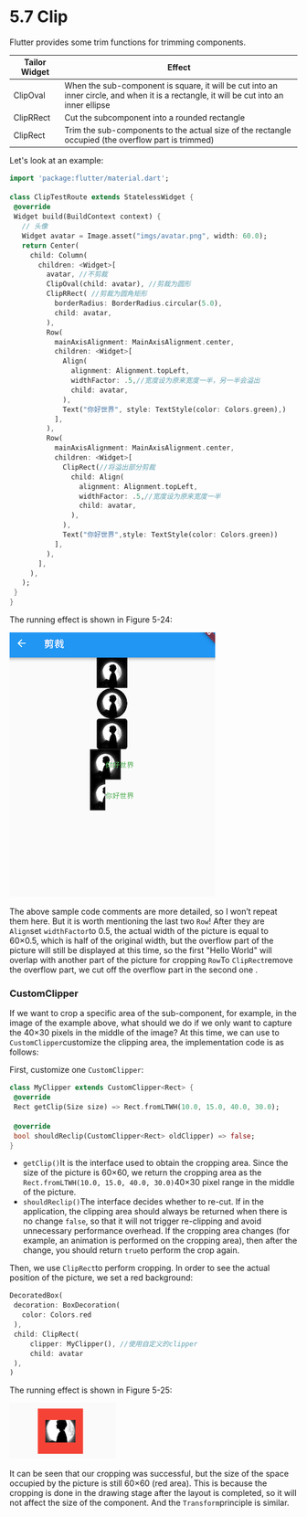 # 5.7 Clip

Flutter provides some trim functions for trimming components.

| Tailor Widget | Effect                                                                                                                                  |
| ------------- | --------------------------------------------------------------------------------------------------------------------------------------- |
| ClipOval      | When the sub-component is square, it will be cut into an inner circle, and when it is a rectangle, it will be cut into an inner ellipse |
| ClipRRect     | Cut the subcomponent into a rounded rectangle                                                                                           |
| ClipRect      | Trim the sub-components to the actual size of the rectangle occupied (the overflow part is trimmed)                                     |


Let's look at an example:

``` dart 
import 'package:flutter/material.dart';

class ClipTestRoute extends StatelessWidget {
 @override
 Widget build(BuildContext context) {
   // 头像  
   Widget avatar = Image.asset("imgs/avatar.png", width: 60.0);
   return Center(
     child: Column(
       children: <Widget>[
         avatar, //不剪裁
         ClipOval(child: avatar), //剪裁为圆形
         ClipRRect( //剪裁为圆角矩形
           borderRadius: BorderRadius.circular(5.0),
           child: avatar,
         ), 
         Row(
           mainAxisAlignment: MainAxisAlignment.center,
           children: <Widget>[
             Align(
               alignment: Alignment.topLeft,
               widthFactor: .5,//宽度设为原来宽度一半，另一半会溢出
               child: avatar,
             ),
             Text("你好世界", style: TextStyle(color: Colors.green),)
           ],
         ),
         Row(
           mainAxisAlignment: MainAxisAlignment.center,
           children: <Widget>[
             ClipRect(//将溢出部分剪裁
               child: Align(
                 alignment: Alignment.topLeft,
                 widthFactor: .5,//宽度设为原来宽度一半
                 child: avatar,
               ),
             ),
             Text("你好世界",style: TextStyle(color: Colors.green))
           ],
         ),
       ],
     ),
   );
 }
}

```

The running effect is shown in Figure 5-24:

![Figure 5-24](../resources/imgs/5-24.png)

The above sample code comments are more detailed, so I won’t repeat them here. But it is worth mentioning the last two `Row`! After they are `Align`set `widthFactor`to 0.5, the actual width of the picture is equal to 60×0.5, which is half of the original width, but the overflow part of the picture will still be displayed at this time, so the first "Hello World" will overlap with another part of the picture for cropping `Row`To `ClipRect`remove the overflow part, we cut off the overflow part in the second one .

### CustomClipper

If we want to crop a specific area of ​​the sub-component, for example, in the image of the example above, what should we do if we only want to capture the 40×30 pixels in the middle of the image? At this time, we can use to `CustomClipper`customize the clipping area, the implementation code is as follows:

First, customize one `CustomClipper`:

``` dart 
class MyClipper extends CustomClipper<Rect> {
 @override
 Rect getClip(Size size) => Rect.fromLTWH(10.0, 15.0, 40.0, 30.0);

 @override
 bool shouldReclip(CustomClipper<Rect> oldClipper) => false;
}

```

-   `getClip()`It is the interface used to obtain the cropping area. Since the size of the picture is 60×60, we return the cropping area as the `Rect.fromLTWH(10.0, 15.0, 40.0, 30.0)`40×30 pixel range in the middle of the picture.
-   `shouldReclip()`The interface decides whether to re-cut. If in the application, the clipping area should always be returned when there is no change `false`, so that it will not trigger re-clipping and avoid unnecessary performance overhead. If the cropping area changes (for example, an animation is performed on the cropping area), then after the change, you should return `true`to perform the crop again.

Then, we use `ClipRect`to perform cropping. In order to see the actual position of the picture, we set a red background:

``` dart 
DecoratedBox(
 decoration: BoxDecoration(
   color: Colors.red
 ),
 child: ClipRect(
     clipper: MyClipper(), //使用自定义的clipper
     child: avatar
 ),
)

```

The running effect is shown in Figure 5-25:

![Figure 5-25](../resources/imgs/5-25.png)

It can be seen that our cropping was successful, but the size of the space occupied by the picture is still 60×60 (red area). This is because the cropping is done in the drawing stage after the layout is completed, so it will not affect the size of the component. And the `Transform`principle is similar.